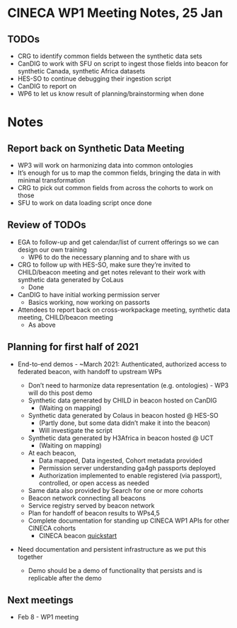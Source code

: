 # CINECA WP1 Meeting Notes, 25 Jan

## TODOs

- CRG to identify common fields between the synthetic data sets
- CanDIG to work with SFU on script to ingest those fields into beacon for synthetic Canada, synthetic Africa datasets
- HES-SO to continue debugging their ingestion script
- CanDIG to report on 
- WP6 to let us know result of planning/brainstorming when done

# Notes

## Report back on Synthetic Data Meeting

- WP3 will work on harmonizing data into common ontologies
- It’s enough for us to map the common fields, bringing the data in with minimal transformation
- CRG to pick out common fields from across the cohorts to work on those
- SFU to work on data loading script once done

## Review of TODOs

- EGA to follow-up and get calendar/list of current offerings so we can design our own training 
    - WP6 to do the necessary planning and to share with us
- CRG to follow up with HES-SO, make sure they’re invited to CHILD/beacon meeting and get notes relevant to their work with synthetic data generated by CoLaus
    - Done
- CanDIG to have initial working permission server
    - Basics working, now working on passorts
- Attendees to report back on cross-workpackage meeting, synthetic data meeting, CHILD/beacon meeting
    - As above

## Planning for first half of 2021

- End-to-end demos - ~March 2021: Authenticated, authorized access to federated beacon, with handoff to upstream WPs
    - Don’t need to harmonize data representation (e.g. ontologies) - WP3 will do this post demo
    - Synthetic data generated by CHILD in beacon hosted on CanDIG
        - (Waiting on mapping)
    - Synthetic data generated by Colaus in beacon hosted @ HES-SO
        - (Partly done, but some data didn’t make it into the beacon)
        - Will investigate the script
    - Synthetic data generated by H3Africa in beacon hosted @ UCT
        - (Waiting on mapping)
    - At each beacon,
        - Data mapped, Data ingested, Cohort metadata provided
        - Permission server understanding ga4gh passports deployed
        - Authorization implemented to enable registered (via passport), controlled, or open access as needed
    - Same data also provided by Search for one or more cohorts
    - Beacon network connecting all beacons
    - Service registry served by beacon network
    - Plan for handoff of beacon results to WPs4,5
    - Complete documentation for standing up CINECA WP1 APIs for other CINECA cohorts
        - CINECA beacon [quickstart](https://docs.google.com/document/d/1nnZac4z6FiiiHSW5GXyMd-yOydqLU6aXEsEZ0ikz5nA/edit)

- Need documentation and persistent infrastructure as we put this together
    - Demo should be a demo of functionality that persists and is replicable after the demo

## Next meetings

- Feb 8 - WP1 meeting
